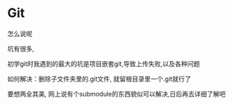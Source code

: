# Git

怎么说呢 

坑有很多,

初学git时我遇到的最大的坑是项目嵌套git,导致上传失败,以及各种问题

如何解决：删除子文件夹里的.git文件, 就留根目录里一个.git就行了

要想两全其美, 网上说有个submodule的东西貌似可以解决,日后再去详细了解吧
